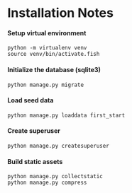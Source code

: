 # Installation Notes

#### Setup virtual environment

```
python -m virtualenv venv
source venv/bin/activate.fish
```

#### Initialize the database (sqlite3)

```
python manage.py migrate
```

#### Load seed data

```
python manage.py loaddata first_start
```

#### Create superuser

```
python manage.py createsuperuser
```

#### Build static assets

```
python manage.py collectstatic
python manage.py compress
```
